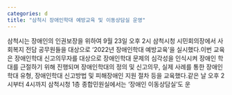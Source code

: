 ```yaml
---
categories: d
title: "삼척시 장애인학대 예방교육 및 이동상담실 운영"
---
```

삼척시는 장애인의 인권보장을 위하여 9월 23일 오후 2시 삼척시청 시민회의장에서 사회복지 전담 공무원들을 대상으로 &lsquo;2022년 장애인학대 예방교육&rsquo;을 실시했다.이번 교육은 장애인학대 신고의무자를 대상으로 장애인학대 문제의 심각성을 인식시켜 장애인 학대를 근절하기 위해 진행되며 장애인학대의 정의 및 신고의무, 실제 사례를 통한 장애인학대 유형, 장애인학대 신고방법 및 피해장애인 지원 절차 등을 교육했다.같은 날 오후 2시부터 4시까지 삼척시청 1층 종합민원실에서는 &lsquo;장애인 이동상담실&rsquo;도 운